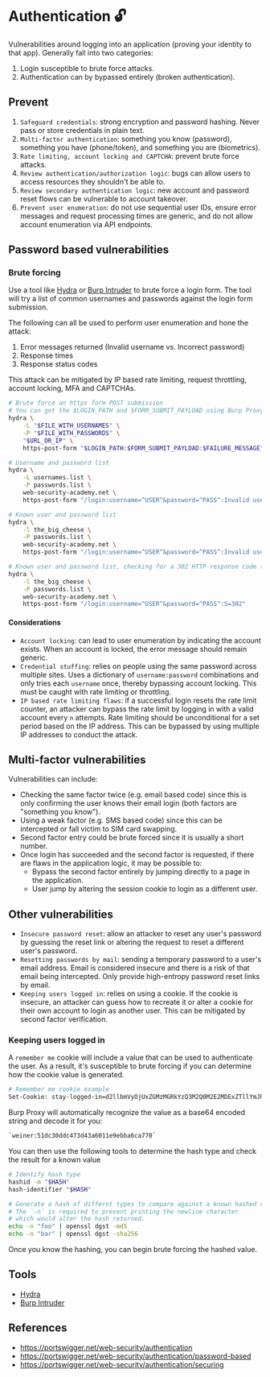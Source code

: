 # Authentication :unlock:
Vulnerabilities around logging into an application (proving your identity to that app).  Generally fall into two categories:

1. Login susceptible to brute force attacks.
1. Authentication can by bypassed entirely (broken authentication).

## Prevent

1. `Safeguard credentials`: strong encryption and password hashing.  Never pass or store credentials in plain text.
1. `Multi-factor authentication`: something you know (password), something you have (phone/token), and something you are (biometrics).
1. `Rate limiting, account locking and CAPTCHA`: prevent brute force attacks.
1. `Review authentication/authorization logic`: bugs can allow users to access resources they shouldn't be able to.
1. `Review secondary authentication logic`: new account and password reset flows can be vulnerable to account takeover.
1. `Prevent user enumeration`: do not use sequential user IDs, ensure error messages and request processing times are generic, and do not allow account enumeration via API endpoints.

## Password based vulnerabilities
### Brute forcing

Use a tool like [Hydra](https://github.com/vanhauser-thc/thc-hydra) or [Burp Intruder](https://portswigger.net/burp/documentation/desktop/tools/intruder/using) to brute force a login form.  The tool will try a list of common usernames and passwords against the login form submission.

The following can all be used to perform user enumeration and hone the attack:

1. Error messages returned (Invalid username vs. Incorrect password)
1. Response times
1. Response status codes

This attack can be mitigated by IP based rate limiting, request throttling, account locking, MFA and CAPTCHAs.

```sh
# Brute force an https form POST submission
# You can get the $LOGIN_PATH and $FORM_SUBMIT_PAYLOAD using Burp Proxy or your browser's dev tools
hydra \
    -L "$FILE_WITH_USERNAMES" \
    -P "$FILE_WITH_PASSWORDS" \
    "$URL_OR_IP" \
    https-post-form "$LOGIN_PATH:$FORM_SUBMIT_PAYLOAD:$FAILURE_MESSAGE"

# Username and password list
hydra \
    -L usernames.list \
    -P passwords.list \
    web-security-academy.net \
    https-post-form "/login:username=^USER^&password=^PASS^:Invalid username"

# Known user and password list
hydra \
    -l the_big_cheese \
    -P passwords.list \
    web-security-academy.net \
    https-post-form "/login:username=^USER^&password=^PASS^:Invalid username"

# Known user and password list, checking for a 302 HTTP response code (success condition)
hydra \
    -l the_big_cheese \
    -P passwords.list \
    web-security-academy.net \
    https-post-form "/login:username=^USER^&password=^PASS^:S=302"
```

#### Considerations
- `Account locking`: can lead to user enumeration by indicating the account exists.  When an account is locked, the error message should remain generic.
- `Credential stuffing`: relies on people using the same password across multiple sites.  Uses a dictionary of `username:password` combinations and only tries each `username` once, thereby bypassing account locking.  This must be caught with rate limiting or throttling.
- `IP based rate limiting flaws`: if a successful login resets the rate limit counter, an attacker can bypass the rate limit by logging in with a valid account every `n` attempts.  Rate limiting should be unconditional for a set period based on the IP address.  This can be bypassed by using multiple IP addresses to conduct the attack.

## Multi-factor vulnerabilities

Vulnerabilities can include: 

- Checking the same factor twice (e.g. email based code) since this is only confirming the user knows their email login (both factors are "something you know").
- Using a weak factor (e.g. SMS based code) since this can be intercepted or fall victim to SIM card swapping.
- Second factor entry could be brute forced since it is usually a short number.
- Once login has succeeded and the second factor is requested, if there are flaws in the application logic, it may be possible to:
   - Bypass the second factor entirely by jumping directly to a page in the application.
   - User jump by altering the session cookie to login as a different user.

## Other vulnerabilities

- `Insecure password reset`:  allow an attacker to reset any user's password by guessing the reset link or altering the request to reset a different user's password.
- `Resetting passwords by mail`: sending a temporary password to a user's email address.  Email is considered insecure and there is a risk of that email being intercepted.  Only provide high-entropy password reset links by email.
- `Keeping users logged in`: relies on using a cookie.  If the cookie is insecure, an attacker can guess how to recreate it or alter a cookie for their own account to login as another user.  This can be mitigated by second factor verification.

### Keeping users logged in

A `remember me` cookie will include a value that can be used to authenticate the user.  As a result, it's susceptible to brute forcing if you can determine how the cookie value is generated.

```sh
# Remember me cookie example
Set-Cookie: stay-logged-in=d2llbmVyOjUxZGMzMGRkYzQ3M2Q0M2E2MDExZTllYmJhNmNhNzcw;
```

Burp Proxy will automatically recognize the value as a base64 encoded string and decode it for you:

```sh
`weiner:51dc30ddc473d43a6011e9ebba6ca770`
```

You can then use the following tools to determine the hash type and check the result for a known value

```sh
# Identify hash type
hashid -m "$HASH"
hash-identifier "$HASH"

# Generate a hash of differnt types to compare against a known hashed value.
# The `-n` is required to prevent printing the newline character
# which would alter the hash returned.
echo -n "foo" | openssl dgst -md5
echo -n "bar" | openssl dgst -sha256
```

Once you know the hashing, you can begin brute forcing the hashed value.

## Tools
* [Hydra](https://github.com/vanhauser-thc/thc-hydra)
* [Burp Intruder](https://portswigger.net/burp/documentation/desktop/tools/intruder/using)

## References
* https://portswigger.net/web-security/authentication
* https://portswigger.net/web-security/authentication/password-based
* https://portswigger.net/web-security/authentication/securing
